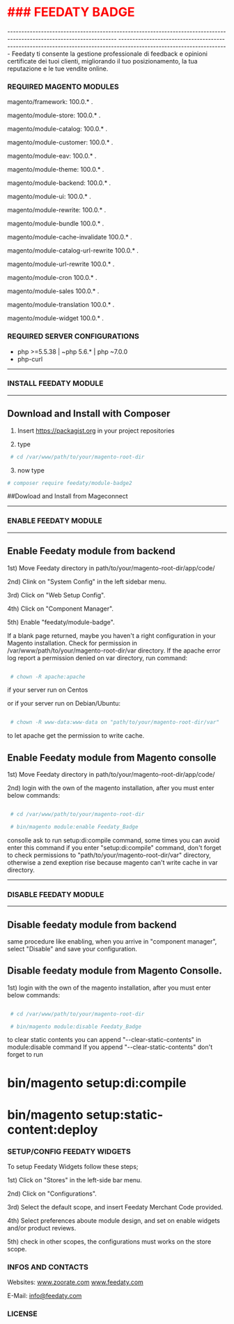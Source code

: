 <h1 style="color:red">### FEEDATY BADGE</h1>
---------------------------------------------------------------------------------------------------------------------
---------------------------------------------------------------------------------------------------------------------
Feedaty ti consente la gestione professionale
di feedback e opinioni certificate dei tuoi clienti,
migliorando il tuo posizionamento,
la tua reputazione e le tue vendite online.

### REQUIRED MAGENTO MODULES

magento/framework: 					100.0.* .

magento/module-store: 				100.0.* .

magento/module-catalog: 			100.0.* .

magento/module-customer: 			100.0.* .

magento/module-eav: 				100.0.* .

magento/module-theme: 				100.0.* .

magento/module-backend: 			100.0.* .

magento/module-ui: 					100.0.* .

magento/module-rewrite: 			100.0.* .

magento/module-bundle				100.0.* .

magento/module-cache-invalidate		100.0.* .

magento/module-catalog-url-rewrite	100.0.* .

magento/module-url-rewrite 			100.0.* .

magento/module-cron					100.0.* .

magento/module-sales				100.0.* .

magento/module-translation			100.0.* .

magento/module-widget				100.0.* .

### REQUIRED SERVER CONFIGURATIONS

- php >=5.5.38 | ~php 5.6.* | php ~7.0.0
- php-curl 

---------------------------------------------------------------------------------------------------------------------
### INSTALL FEEDATY MODULE
---------------------------------------------------------------------------------------------------------------------

## Download and Install with Composer

1) Insert https://packagist.org in your project repositories

2) type 
```bash
 # cd /var/www/path/to/your/magento-root-dir
```

3) now type
 ```bash
 # composer require feedaty/module-badge2
```
##Dowload and Install from Mageconnect



---------------------------------------------------------------------------------------------------------------------
### ENABLE FEEDATY MODULE
---------------------------------------------------------------------------------------------------------------------

## Enable Feedaty module from backend

1st) Move Feedaty directory in path/to/your/magento-root-dir/app/code/

2nd) Clink on "System Config" in the left sidebar menu.

3rd) Click on "Web Setup Config".

4th) Click on "Component Manager".

5th) Enable "feedaty/module-badge".

If a blank page returned, maybe you haven't a right configuration in your
Magento installation.
Check for permission in /var/www/path/to/your/magento-root-dir/var directory.
If the apache error log report a permission denied on var 
directory, run command:
```bash

 # chown -R apache:apache 

```
if your server run on Centos

or if your server run on Debian/Ubuntu:

```bash

 # chown -R www-data:www-data on "path/to/your/magento-root-dir/var"

```

 to let apache get the permission to write cache.

## Enable Feedaty module from Magento consolle

1st) Move Feedaty directory in path/to/your/magento-root-dir/app/code/

2nd) login with the own of the magento installation, after you must enter below commands:

```bash

 # cd /var/www/path/to/your/magento-root-dir

 # bin/magento module:enable Feedaty_Badge

```
 consolle ask to run setup:di:compile command, some times you can avoid enter this command
 if you enter "setup:di:compile" command, don't forget to check permissions to 
 "path/to/your/magento-root-dir/var" directory, otherwise a zend exeption rise
 because magento can't write cache in var directory.

-----------------------------------------------------------------------------------------------------------------------
### DISABLE FEEDATY MODULE
-----------------------------------------------------------------------------------------------------------------------
## Disable feedaty module from backend

same procedure like enabling, when you arrive in "component manager", select "Disable" and save your configuration.

## Disable feedaty module from Magento Consolle.

1st) login with the own of the magento installation, after you must enter below commands:
```bash

 # cd /var/www/path/to/your/magento-root-dir

 # bin/magento module:disable Feedaty_Badge

```
to clear static contents you can append "--clear-static-contents" in module:disable command
If you append "--clear-static-contents" don't forget to run

 # bin/magento setup:di:compile
 # bin/magento setup:static-content:deploy

### SETUP/CONFIG FEEDATY WIDGETS

To setup Feedaty Widgets follow these steps;

1st) Click on "Stores" in the left-side bar menu.

2nd) Click on "Configurations".

3rd) Select the default scope, and insert Feedaty Merchant Code provided.

4th) Select preferences aboute module design, and set on enable widgets and/or product reviews.

5th) check in other scopes, the configurations must works on the store scope.

### INFOS AND CONTACTS

Websites:
www.zoorate.com
www.feedaty.com

E-Mail:
info@feedaty.com

### LICENSE


